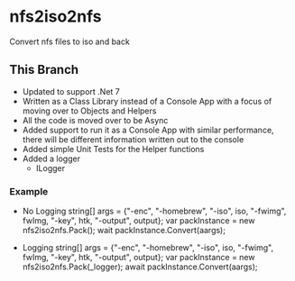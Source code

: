 # nfs2iso2nfs
Convert nfs files to iso and back

## This Branch
* Updated to support .Net 7
* Written as a Class Library instead of a Console App with a focus of moving over to Objects and Helpers
* All the code is moved over to be Async
* Added support to run it as a Console App with similar performance, there will be different information written out to the console
* Added simple Unit Tests for the Helper functions
* Added a logger
  * ILogger<Pack>

### Example
* No Logging
            string[] args = {"-enc", "-homebrew", "-iso", iso, "-fwimg", fwImg, "-key", htk, "-output", output};
            var packInstance = new nfs2iso2nfs.Pack();
            wait packInstance.Convert(aargs);

* Logging
            string[] args = {"-enc", "-homebrew", "-iso", iso, "-fwimg", fwImg, "-key", htk, "-output", output};
            var packInstance = new nfs2iso2nfs.Pack(_logger);
            await packInstance.Convert(aargs);

